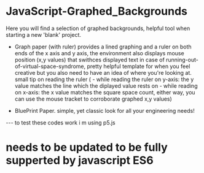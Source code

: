 # JavaScript-Graphed_Backgrounds
Here you will find a selection of graphed backgrounds, helpful tool when starting a new 'blank' project. 

- Graph paper (with ruler) provides a lined graphing and a ruler on both ends of the x axis and y axis, the environment also displays mouse position (x,y values) that swithces displayed text in case of running-out-of-virtual-space-syndrome, pretty helpful template for when you feel creative but you also need to have an idea of where you're looking at. small tip on reading the ruler ( - while reading the ruler on y-axis: the y value matches the line which the diplayed value rests on - while reading on x-axis: the x value matches the square space count, either way, you can use the mouse tracket to corroborate graphed x,y values)

- BluePrint Paper.
simple, yet classic look for all your engineering needs!



--- to test these codes work i m using p5.js

# needs to be updated to be fully supperted by javascript ES6
